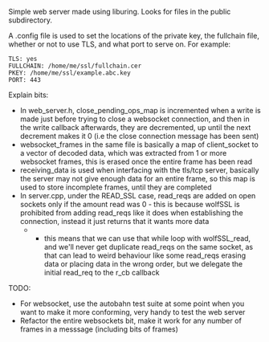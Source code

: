 Simple web server made using liburing.
Looks for files in the public subdirectory.

A .config file is used to set the locations of the private key, the fullchain file, whether or not to use TLS, and what port to serve on.
For example:
```
TLS: yes
FULLCHAIN: /home/me/ssl/fullchain.cer
PKEY: /home/me/ssl/example.abc.key
PORT: 443
```

Explain bits:
 - In web_server.h, close_pending_ops_map is incremented when a write is made just before trying to close a websocket connection, and then in the write callback afterwards, they are decremented, up until the next decrement makes it 0 (i.e the close connection message has been sent)
 - websocket_frames in the same file is basically a map of client_socket to a vector of decoded data, which was extracted from 1 or more websocket frames, this is erased once the entire frame has been read
 - receiving_data is used when interfacing with the tls/tcp server, basically the server may not give enough data for an entire frame, so this map is used to store incomplete frames, until they are completed
 - In server.cpp, under the READ_SSL case, read_reqs are added on open sockets only if the amount read was 0 - this is because wolfSSL is prohibited from adding read_reqs like it does when establishing the connection, instead it just returns that it wants more data
   - - this means that we can use that while loop with wolfSSL_read, and we'll never get duplicate read_reqs on the same socket, as that can lead to weird behaviour like some read_reqs erasing data or placing data in the wrong order, but we delegate the initial read_req to the r_cb callback

TODO:
 - For websocket, use the autobahn test suite at some point when you want to make it more conforming, very handy to test the web server
 - Refactor the entire websockets bit, make it work for any number of frames in a messsage (including bits of frames)